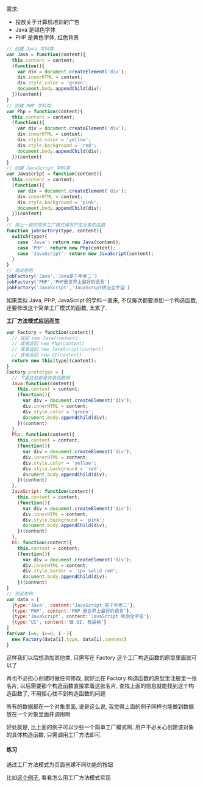 需求:

- 投放关于计算机培训的广告
- Java 是绿色字体
- PHP 是黄色字体, 红色背景

```javascript
// 创建 Java 学科类
var Java = function(content){
  this.content = content;
  (function(){
    var div = document.createElement('div');
  	div.innerHTML = content;
  	div.style.color = 'green';
  	document.body.appendChild(div);
  })(content)
}
// 创建 PHP 学科类
var Php = function(content){
  this.content = content;
  (function(){
    var div = document.createElement('div');
  	div.innerHTML = content;
  	div.style.color = 'yellow';
  	div.style.background = 'red';
  	document.body.appendChild(div);
  })(content)
}
// 创建 JavaScript 学科类
var JavaScript = function(content){
  this.content = content;
  (function(){
    var div = document.createElement('div');
  	div.innerHTML = content;
  	div.style.background = 'pink';
  	document.body.appendChild(div);
  })(content)
}
// 用上一章的简单工厂模式编写产生对象的函数
function jobFactory(type, content){
  switch(type){
    case 'Java': return new Java(content);
    case 'PHP': return new Php(content);
    case 'JavaScript': return new JavaScript(content);
  }
}
// 测试用例
jobFactory('Java','Java是千年老二')
jobFactory('PHP','PHP是世界上最好的语言')
jobFactory('JavaScript','JavaScript统治全宇宙')

```

如果类似 Java, PHP, JavaScript 的学科一直来, 不仅每次都要添加一个构造函数, 还要修改这个简单工厂模式的函数, 太累了.

**工厂方法模式应运而生**

```javascript
var Factory = function(content){
  // 返回 new Java(content)
  // 或者返回 new Php(content)
  // 或者返回 new JavaScript(content)
  // 或者返回 new UI(content)
  return new this[type](content);
}
Factory.prototype = {
  // 下面这些都是构造函数啊
  Java:function(content){
    this.content = content;
    (function(){
      var div = document.createElement('div');
      div.innerHTML = content;
      div.style.color = 'green';
      document.body.appendChild(div);
    })(content)
  },
  Php: function(content){
    this.content = content;
    (function(){
      var div = document.createElement('div');
      div.innerHTML = content;
      div.style.color = 'yellow';
      div.style.background = 'red';
      document.body.appendChild(div);
    })(content)
  },
  JavaScript: function(content){
    this.content = content;
    (function(){
      var div = document.createElement('div');
      div.innerHTML = content;
      div.style.background = 'pink';
      document.body.appendChild(div);
    })(content)
  },
  UI: function(content){
  	this.content = content;
    (function(){
      var div = document.createElement('div');
      div.innerHTML = content;
      div.style.border = '1px solid red';
      document.body.appendChild(div);
    })(content)
}
// 测试用例
var data = [
  {type:'Java', content:'JavaScript 是千年老二'},
  {type:'PHP', content:'PHP 是世界上最好的语言'},
  {type:'JavaScript', content:'JavaScript 统治全宇宙'},
  {type:'UI', content:'做 UI, 有逼格'}
]
for(var i=6; i>=0; i--){
  new Factory(data[i].type, data[i].content)
}
```

这样我们以后想添加其他类, 只需写在 Factory 这个工厂构造函数的原型里面就可以了

再也不必担心创建时做任何修改, 就好比在 Factory 构造函数的原型里注册里一张名片, 以后需要那个构造函数直接拿着这张名片, 查找上面的信息就能找到这个构造函数了, 不用担心找不到构造函数的问题

所有的数据都在一个对象里面, 说是这么说, 我觉得上面的例子同样也能做到数据放在一个对象里面并调用啊

好处就是, 比上面的例子可以少些一个简单工厂模式啊. 用户不必关心创建该对象的具体构造函数, 只需调用工厂方法即可.

#### 练习

通过工厂方法模式为页面创建不同功能的按钮

比如[这个例子](http://fgm.cc/learn/lesson1/01.html), 看看怎么用工厂方法模式实现 